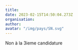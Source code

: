 ```yaml
---
title: 
date: 2023-02-15T14:50:04.273Z
organisation: 
author: 
avatar: "/img/pays/SN.svg"
---
```


Non à la 3ieme candidature 